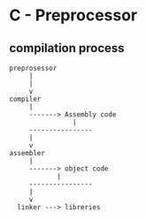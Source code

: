 # C - Preprocessor
## compilation process
	preprosessor
	     |
	     |
	     v
	compiler
	     |
	     -------> Assembly code
	     		    |
	     ----------------
	     |
	     v
	assembler
	     |
	     -------> object code
			    |
	     ----------------
	     |
	     v
	  linker ---> libreries
